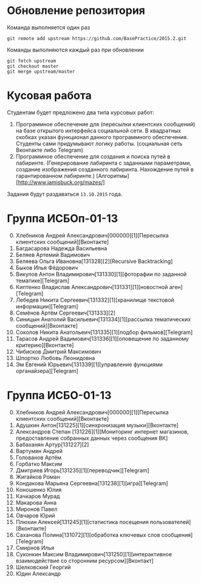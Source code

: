 Обновление репозитория
======================
Команда выполняется один раз

```
git remote add upstream https://github.com/BasePractice/2015.2.git
```

Команды выполняются каждый раз при обновлении
```
git fetch upstream
git checkout master
git merge upstream/master
```

Кусовая работа
==============

Студентам будет предложено два типа курсовых работ:

1.  Программное обеспечение для (пересылки клиентских сообщений) на базе открытого интерфейса социальной сети.
    В квадратных скобках указан функционал данного программного обеспечения. Студенты сами придумывают логику работы. (социальная сеть Вконтакте либо Telegram)
2.  Программное обеспечение для создания и поиска путей в лабиринте. (Генерирование лабиринта с заданными параметрами, создание изображения созданного лабиринта.
    Нахождение путей в гарантированном лабиринте.) [Алгоритмы][http://www.jamisbuck.org/mazes/]

Задания будут раздаваться ```13.10.2015``` года.


Группа ИСБОп-01-13
==================
00. Хлебников Андрей Александрович[000000][1][Пересылка клиентских сообщений][Вконтакте]
01. Багдасарова Надежда Васильевна
02. Беляев Артемий Вадимович
03. Беляева Ольга Ивановна[131328][2][Recursive Backtracking]
04. Быков Илья Фёдорович
05. Викулов Антон Владимирович[131330][1][фоторафии по заданной тематике][Telegram]
06. Киптенко Владислав Александрович[131331][1][новостной аген][Telegram]
07. Лебедев Никита Сергеевич[131332][1][хранилище текстовой информации][Telegram]
08. Семёнов Артём Сергеевич[131333][2]
09. Синицын Анатолий Васильевич[131334][1][рассылка тематических сообщений][Вконтакте]
10. Соколов Никита Анатольеич[131335][1][подбор фильмов][Telegram]
11. Тарасов Андрей Вадимович[131336][1][оповещение по заданному критерию][Вконтакте]
12. Чибисков Дмитрий Максимович
13. Шпортко Любовь Леонидовна
14. Эм Евгений Юрьевич[131339][1][управление функциями органайзера][Telegram]

Группа ИСБО-01-13
=================
00. Хлебников Андрей Александрович[000000][1][Пересылка клиентских сообщений][Вконтакте]
01.	Адушкин Антон[131225][1][синхронизация музыки][Вконтакте]
02.	Александров Степан [131226][1][Мониторинг интернет магазинов, предоставление собранных данных через сообщения ВК]
03.	Бабаханян Артур[131227][2]
06.	Вартумян Андрей
07.	Голованов  Артём
08.	Горбатко Максим
09.	Дмитриев Игорь[131235][1][переводчик][Telegram]
10.	Жигайков Роман
11.	Кондакова Марьяна Сергеевна[131238][1][игра][Telegram]
12.	Коношенко Юлия
13.	Качкаров Мурад
14.	Макарова Анна
15.	Миронов Павел
16.	Овчаров Юрий
17.	Плюхин Алексей[131245][1][статистика посещения пользователей][Вконтакте]
20.	Саханова Полина[131072][1][обработка ключевых слов сообщения][Telegram]
21.	Смирнов Илья
22.	Суконкин Максим Владимирович[131250][1][интерактивное взаимодействие со сторонним ресурсом][Вконтакт]
23.	Шелковский Георгий
24.	Юдин  Александр
